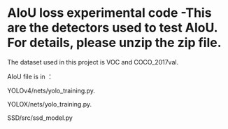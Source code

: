 # AIoU loss experimental code -This are the detectors used to test AIoU. For details, please unzip the zip file.
The dataset used in this project is VOC and COCO_2017val. 

AIoU file is in ：

YOLOv4/nets/yolo_training.py.

YOLOX/nets/yolo_training.py.

SSD/src/ssd_model.py
